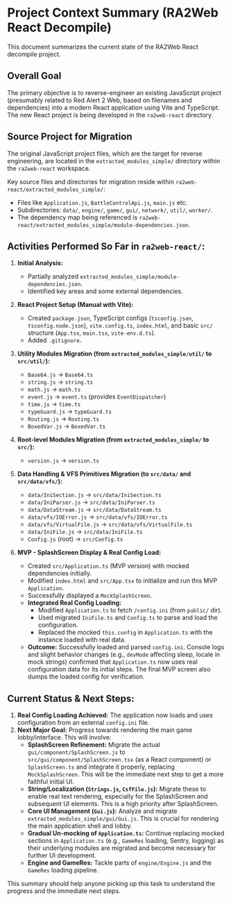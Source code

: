 # Project Context Summary (RA2Web React Decompile)

This document summarizes the current state of the RA2Web React decompile project.

## Overall Goal

The primary objective is to reverse-engineer an existing JavaScript project (presumably related to Red Alert 2 Web, based on filenames and dependencies) into a modern React application using Vite and TypeScript. The new React project is being developed in the `ra2web-react` directory.

## Source Project for Migration

The original JavaScript project files, which are the target for reverse engineering, are located in the `extracted_modules_simple/` directory within the `ra2web-react` workspace.

Key source files and directories for migration reside within `ra2web-react/extracted_modules_simple/`:
*   Files like `Application.js`, `BattleControlApi.js`, `main.js` etc.
*   Subdirectories: `data/`, `engine/`, `game/`, `gui/`, `network/`, `util/`, `worker/`.
*   The dependency map being referenced is `ra2web-react/extracted_modules_simple/module-dependencies.json`.

## Activities Performed So Far in `ra2web-react/`:

1.  **Initial Analysis:**
    *   Partially analyzed `extracted_modules_simple/module-dependencies.json`.
    *   Identified key areas and some external dependencies.

2.  **React Project Setup (Manual with Vite):**
    *   Created `package.json`, TypeScript configs (`tsconfig.json`, `tsconfig.node.json`), `vite.config.ts`, `index.html`, and basic `src/` structure (`App.tsx`, `main.tsx`, `vite-env.d.ts`).
    *   Added `.gitignore`.

3.  **Utility Modules Migration (from `extracted_modules_simple/util/` to `src/util/`):**
    *   `Base64.js` -> `Base64.ts`
    *   `string.js` -> `string.ts`
    *   `math.js` -> `math.ts`
    *   `event.js` -> `event.ts` (provides `EventDispatcher`)
    *   `time.js` -> `time.ts`
    *   `typeGuard.js` -> `typeGuard.ts`
    *   `Routing.js` -> `Routing.ts`
    *   `BoxedVar.js` -> `BoxedVar.ts`

4.  **Root-level Modules Migration (from `extracted_modules_simple/` to `src/`):**
    *   `version.js` -> `version.ts`

5.  **Data Handling & VFS Primitives Migration (to `src/data/` and `src/data/vfs/`):**
    *   `data/IniSection.js` -> `src/data/IniSection.ts`
    *   `data/IniParser.js` -> `src/data/IniParser.ts`
    *   `data/DataStream.js` -> `src/data/DataStream.ts`
    *   `data/vfs/IOError.js` -> `src/data/vfs/IOError.ts`
    *   `data/vfs/VirtualFile.js` -> `src/data/vfs/VirtualFile.ts`
    *   `data/IniFile.js` -> `src/data/IniFile.ts`
    *   `Config.js` (root) -> `src/Config.ts`

6.  **MVP - SplashScreen Display & Real Config Load:**
    *   Created `src/Application.ts` (MVP version) with mocked dependencies initially.
    *   Modified `index.html` and `src/App.tsx` to initialize and run this MVP `Application`.
    *   Successfully displayed a `MockSplashScreen`.
    *   **Integrated Real Config Loading:** 
        *   Modified `Application.ts` to fetch `/config.ini` (from `public/` dir).
        *   Used migrated `IniFile.ts` and `Config.ts` to parse and load the configuration.
        *   Replaced the mocked `this.config` in `Application.ts` with the instance loaded with real data.
    *   **Outcome:** Successfully loaded and parsed `config.ini`. Console logs and slight behavior changes (e.g., `devMode` affecting sleep, locale in mock strings) confirmed that `Application.ts` now uses real configuration data for its initial steps. The final MVP screen also dumps the loaded config for verification.

## Current Status & Next Steps:

1.  **Real Config Loading Achieved:** The application now loads and uses configuration from an external `config.ini` file.
2.  **Next Major Goal:** Progress towards rendering the main game lobby/interface. This will involve:
    *   **SplashScreen Refinement:** Migrate the actual `gui/component/SplashScreen.js` to `src/gui/component/SplashScreen.tsx` (as a React component) or `SplashScreen.ts` and integrate it properly, replacing `MockSplashScreen`. This will be the immediate next step to get a more faithful initial UI.
    *   **String/Localization (`Strings.js`, `CsfFile.js`):** Migrate these to enable real text rendering, especially for the SplashScreen and subsequent UI elements. This is a high priority after SplashScreen.
    *   **Core UI Management (`Gui.js`):** Analyze and migrate `extracted_modules_simple/gui/Gui.js`. This is crucial for rendering the main application shell and lobby.
    *   **Gradual Un-mocking of `Application.ts`:** Continue replacing mocked sections in `Application.ts` (e.g., `GameRes` loading, Sentry, logging) as their underlying modules are migrated and become necessary for further UI development.
    *   **Engine and GameRes:** Tackle parts of `engine/Engine.js` and the `GameRes` loading pipeline.

This summary should help anyone picking up this task to understand the progress and the immediate next steps. 
